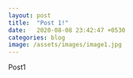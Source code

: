 ```yaml
---
layout: post
title:  "Post 1!"
date:   2020-08-08 23:42:47 +0530
categories: blog
image: /assets/images/image1.jpg
---
```

Post1

<!-- ![alternate text]({{ page.image | relative_url }}) -->
